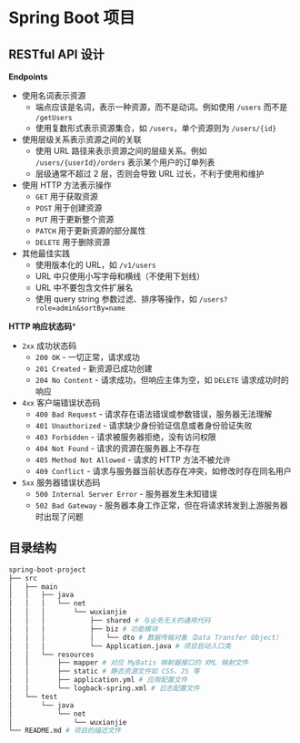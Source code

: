 # Spring Boot 项目

## RESTful API 设计

**Endpoints**

- 使用名词表示资源
    - 端点应该是名词，表示一种资源，而不是动词。例如使用 `/users` 而不是 `/getUsers`
    - 使用复数形式表示资源集合，如 `/users`，单个资源则为 `/users/{id}`
- 使用层级关系表示资源之间的关联
    - 使用 URL 路径来表示资源之间的层级关系。例如 `/users/{userId}/orders` 表示某个用户的订单列表
    - 层级通常不超过 2 层，否则会导致 URL 过长，不利于使用和维护
- 使用 HTTP 方法表示操作
    - `GET` 用于获取资源
    - `POST` 用于创建资源
    - `PUT` 用于更新整个资源
    - `PATCH` 用于更新资源的部分属性
    - `DELETE` 用于删除资源
- 其他最佳实践
    - 使用版本化的 URL，如 `/v1/users`
    - URL 中只使用小写字母和横线（不使用下划线）
    - URL 中不要包含文件扩展名
    - 使用 query string 参数过滤、排序等操作，如 `/users?role=admin&sortBy=name`

**HTTP 响应状态码***

- `2xx` 成功状态码
    - `200 OK` - 一切正常，请求成功
    - `201 Created` - 新资源已成功创建
    - `204 No Content` - 请求成功，但响应主体为空，如 `DELETE` 请求成功时的响应
- `4xx` 客户端错误状态码
    - `400 Bad Request` - 请求存在语法错误或参数错误，服务器无法理解
    - `401 Unauthorized` - 请求缺少身份验证信息或者身份验证失败
    - `403 Forbidden` - 请求被服务器拒绝，没有访问权限
    - `404 Not Found` - 请求的资源在服务器上不存在
    - `405 Method Not Allowed` - 请求的 HTTP 方法不被允许
    - `409 Conflict` - 请求与服务器当前状态存在冲突，如修改时存在同名用户
- `5xx` 服务器错误状态码
    - `500 Internal Server Error` - 服务器发生未知错误
    - `502 Bad Gateway` - 服务器本身工作正常，但在将请求转发到上游服务器时出现了问题

## 目录结构

```bash
spring-boot-project
├── src
│   ├── main
│   │   ├── java
│   │   │   └── net
│   │   │       └── wuxianjie
│   │   │           ├── shared # 与业务无关的通用代码
│   │   │           ├── biz # 功能模块
│   │   │           │   └── dto # 数据传输对象（Data Transfer Object）
│   │   │           └── Application.java # 项目启动入口类
│   │   └── resources
│   │       ├── mapper # 对应 MyBatis 映射器接口的 XML 映射文件
│   │       ├── static # 静态资源文件如 CSS、JS 等
│   │       ├── application.yml # 应用配置文件
│   │       └── logback-spring.xml # 日志配置文件
│   └── test
│       └── java
│           └── net
│               └── wuxianjie
└── README.md # 项目的描述文件
```